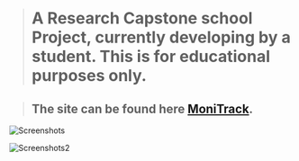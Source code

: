 > # A Research Capstone school Project, currently developing by a student. This is for educational purposes only.




> ## The site can be found here [MoniTrack](https://monitrack-production.up.railway.app/). 
![Screenshots](https://media.discordapp.net/attachments/856019159899832350/1209339075077603348/image.png?ex=65e68fc7&is=65d41ac7&hm=d56e386e572ce72c8e7082d3815ebd0e7360086f1e7e83aacf4a9c5eac7ceb5c&=&format=webp&quality=lossless&width=1196&height=559)

![Screenshots2](https://media.discordapp.net/attachments/856019159899832350/1209340605491187722/image.png?ex=65e69134&is=65d41c34&hm=52ad6e62ce8aee6d854963273d647442561bc9da946e010c097db47f237da861&=&format=webp&quality=lossless)
